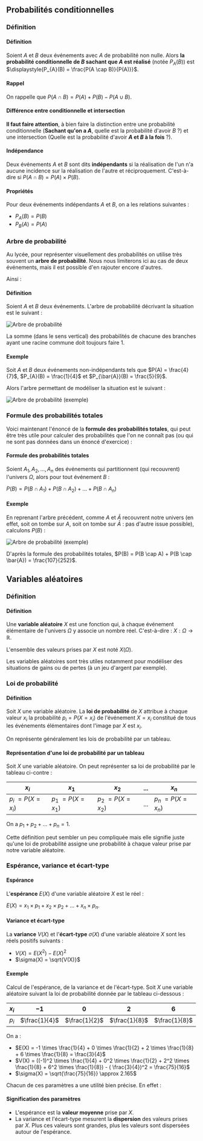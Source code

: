 ## Probabilités conditionnelles

### Définition

<bubble variant="formula">

#### Définition

Soient $A$ et $B$ deux événements avec $A$ de probabilité non nulle. Alors **la probabilité conditionnelle de $B$
sachant que $A$ est réalisé** (notée $P_{A}(B)$) est $\displaystyle{P_{A}(B) = \frac{P(A \cap B)}{P(A)}}$.

</bubble>

<bubble variant="tip">

#### Rappel

On rappelle que $P(A \cap B) = P(A) + P(B) - P(A \cup B)$.

</bubble>

<bubble variant="tip">

#### Différence entre conditionnelle et intersection

**Il faut faire attention**, à bien faire la distinction entre une probabilité conditionnelle (**Sachant qu'on a $A$**,
quelle est la probabilité d'avoir $B$ ?) et une intersection (Quelle est la probabilité d'avoir **$A$ et $B$ à la fois**
?).

</bubble>

<bubble variant="formula">

#### Indépendance

Deux événements $A$ et $B$ sont dits **indépendants** si la réalisation de l'un n'a aucune incidence sur la réalisation
de l'autre et réciproquement. C'est-à-dire si $P(A \cap B) = P(A) \times P(B)$.

</bubble>

<bubble variant="formula">

#### Propriétés

Pour deux événements indépendants $A$ et $B$, on a les relations suivantes :

* $P_{A}(B) = P(B)$
* $P_{B}(A) = P(A)$

</bubble>

### Arbre de probabilité

Au lycée, pour représenter visuellement des probabilités on utilise très souvent un **arbre de probabilité**. Nous nous
limiterons ici au cas de deux événements, mais il est possible d'en rajouter encore d'autres.

Ainsi :

<bubble variant="formula">

#### Définition

Soient $A$ et $B$ deux événements. L'arbre de probabilité décrivant la situation est le suivant :

![Arbre de probabilité](/img/lessons/premiere/probabilites/arbre.svg)

</bubble>

La somme (dans le sens vertical) des probabilités de chacune des branches ayant une racine commune doit toujours faire
$1$.

<bubble variant="tip">

#### Exemple

Soit $A$ et $B$ deux événements non-indépendants tels que $P(A) = \frac{4}{7}$, $P_{A}(B) = \frac{1}{4}$ et
$P_{\bar{A}}(B) = \frac{5}{9}$.

Alors l'arbre permettant de modéliser la situation est le suivant :

![Arbre de probabilité (exemple)](/img/lessons/premiere/probabilites/arbre-exemple.svg)

</bubble>

### Formule des probabilités totales

Voici maintenant l'énoncé de la **formule des probabilités totales**, qui peut être très utile pour calculer des
probabilités que l'on ne connaît pas (ou qui ne sont pas données dans un énoncé d'exercice) :

<bubble variant="formula">

#### Formule des probabilités totales

Soient $A_1, A_2, ..., A_n$ des événements qui partitionnent (qui recouvrent) l'univers $\Omega$, alors pour tout
événement $B$ :

$P(B) = P(B \cap A_1) + P(B \cap A_2) + \dots + P(B \cap A_n)$

</bubble>

<bubble variant="tip">

#### Exemple

En reprenant l'arbre précédent, comme $A$ et $\bar{A}$ recouvrent notre univers (en effet, soit on tombe sur $A$, soit
on tombe sur $\bar{A}$ : pas d'autre issue possible), calculons $P(B)$ :

![Arbre de probabilité (exemple)](/img/lessons/premiere/probabilites/arbre-exemple.svg)

D'après la formule des probabilités totales, $P(B) = P(B \cap A) + P(B \cap \bar{A}) = \frac{107}{252}$.

</bubble>

## Variables aléatoires

### Définition

<bubble variant="formula">

#### Définition

Une **variable aléatoire** $X$ est une fonction qui, à chaque événement élémentaire de l'univers $\Omega$ y associe un
nombre réel. C'est-à-dire : $X : \Omega \rightarrow \mathbb{R}$.

</bubble>

L'ensemble des valeurs prises par $X$ est noté $X(\Omega)$.

<bubble variant="tip">

Les variables aléatoires sont très utiles notamment pour modéliser des situations de gains ou de pertes (à un jeu
d'argent par exemple).

</bubble>

### Loi de probabilité

<bubble variant="formula">

#### Définition

Soit $X$ une variable aléatoire. La **loi de probabilité** de $X$ attribue à chaque valeur $x_i$ la probabilité $p_i =
P(X = x_i)$ de l'événement $X = x_i$ constitué de tous les événements élémentaires dont l'image par $X$ est $x_i$.

</bubble>

On représente généralement les lois de probabilité par un tableau.

<bubble variant="formula">

#### Représentation d'une loi de probabilité par un tableau

Soit $X$ une variable aléatoire. On peut représenter sa loi de probabilité par le tableau ci-contre :

| $x_i$                 | $x_1$                 | $x_2$                 | ... | $x_n$                 |
| --------------------- | --------------------- | --------------------- | --- | --------------------- |
| $p_i$ $= P(X = x_i)$  | $p_1$ $= P(X = x_1)$  | $p_2$ $= P(X = x_2)$  | ... | $p_n$ $= P(X = x_n)$ |

On a $p_1 + p_2 + \dots + p_n = 1$.

</bubble>

<bubble variant="tip">

Cette définition peut sembler un peu compliquée mais elle signifie juste qu'une loi de probabilité assigne une
probabilité à chaque valeur prise par notre variable aléatoire.

</bubble>

### Espérance, variance et écart-type

<bubble variant="formula">

#### Espérance

L'**espérance** $E(X)$ d'une variable aléatoire $X$ est le réel :

$E(X) = x_1 \times p_1 + x_2 \times p_2 + \dots + x_n \times p_n$.

</bubble>

<bubble variant="formula">

#### Variance et écart-type

La **variance** $V(X)$ et l'**écart-type** $\sigma(X)$ d'une variable aléatoire $X$ sont les réels positifs suivants :

* $V(X) = E(X^2) - E(X)^2$
* $\sigma(X) = \sqrt{V(X)}$

</bubble>

<bubble variant="tip">

#### Exemple

Calcul de l'espérance, de la variance et de l'écart-type. Soit $X$ une variable aléatoire suivant la loi de probabilité
donnée par le tableau ci-dessous :

| $x_i$ | $-1$          | $0$           | $2$           | $6$           |
| ----- | ------------- | ------------- | ------------- | ------------- |
| $p_i$ | $\frac{1}{4}$ | $\frac{1}{2}$ | $\frac{1}{8}$ | $\frac{1}{8}$ |

On a :

* $E(X) = -1 \times \frac{1}{4} + 0 \times \frac{1}{2} + 2 \times \frac{1}{8} + 6 \times \frac{1}{8} = \frac{3}{4}$
* $V(X) = ((-1)^2 \times \frac{1}{4} + 0^2 \times \frac{1}{2} + 2^2 \times \frac{1}{8} + 6^2 \times \frac{1}{8}) - (
  \frac{3}{4})^2 = \frac{75}{16}$
* $\sigma(X) = \sqrt{\frac{75}{16}} \approx 2.165$

</bubble>

Chacun de ces paramètres a une utilité bien précise. En effet :

<bubble variant="formula">

#### Signification des paramètres

* L'espérance est la **valeur moyenne** prise par $X$.
* La variance et l'écart-type mesurent la **dispersion** des valeurs prises par $X$. Plus ces valeurs sont grandes, plus
  les valeurs sont dispersées autour de l'espérance.

</bubble>
